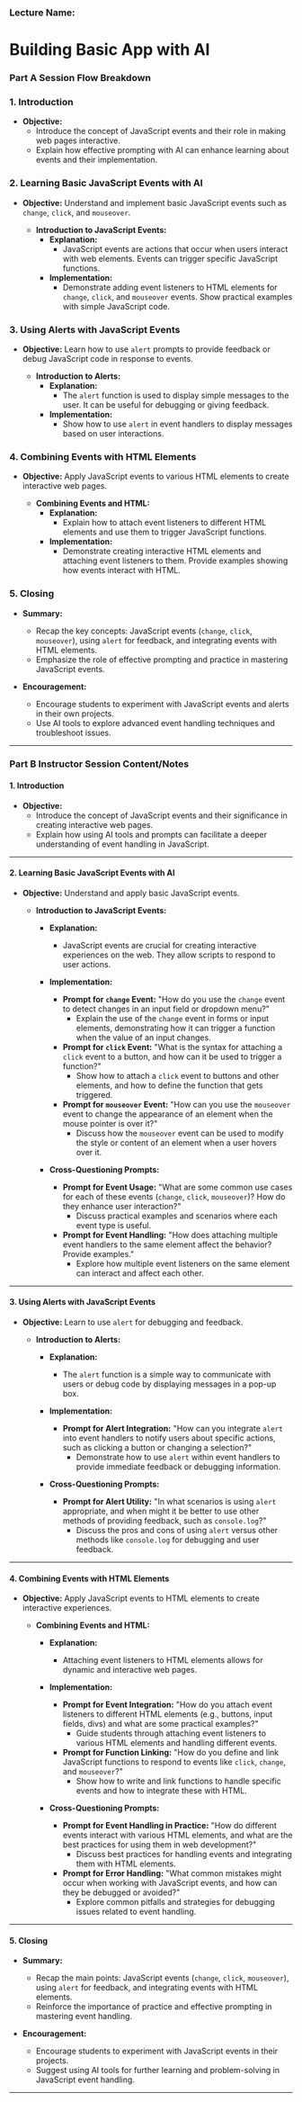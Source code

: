 ### Lecture Name:

# Building Basic App with AI

### Part A Session Flow Breakdown

  ### **1. Introduction**

  - **Objective:**
    - Introduce the concept of JavaScript events and their role in making web pages interactive.
    - Explain how effective prompting with AI can enhance learning about events and their implementation.

  ### **2. Learning Basic JavaScript Events with AI**

  - **Objective:** Understand and implement basic JavaScript events such as `change`, `click`, and `mouseover`.

    - **Introduction to JavaScript Events:**
      - **Explanation:**
        - JavaScript events are actions that occur when users interact with web elements. Events can trigger specific JavaScript functions.
      - **Implementation:**
        - Demonstrate adding event listeners to HTML elements for `change`, `click`, and `mouseover` events. Show practical examples with simple JavaScript code.

  ### **3. Using Alerts with JavaScript Events**

  - **Objective:** Learn how to use `alert` prompts to provide feedback or debug JavaScript code in response to events.

    - **Introduction to Alerts:**
      - **Explanation:**
        - The `alert` function is used to display simple messages to the user. It can be useful for debugging or giving feedback.
      - **Implementation:**
        - Show how to use `alert` in event handlers to display messages based on user interactions.

  ### **4. Combining Events with HTML Elements**

  - **Objective:** Apply JavaScript events to various HTML elements to create interactive web pages.

    - **Combining Events and HTML:**
      - **Explanation:**
        - Explain how to attach event listeners to different HTML elements and use them to trigger JavaScript functions.
      - **Implementation:**
        - Demonstrate creating interactive HTML elements and attaching event listeners to them. Provide examples showing how events interact with HTML.

  ### **5. Closing**

  - **Summary:**

    - Recap the key concepts: JavaScript events (`change`, `click`, `mouseover`), using `alert` for feedback, and integrating events with HTML elements.
    - Emphasize the role of effective prompting and practice in mastering JavaScript events.

  - **Encouragement:**
    - Encourage students to experiment with JavaScript events and alerts in their own projects.
    - Use AI tools to explore advanced event handling techniques and troubleshoot issues.

---

### Part B Instructor Session Content/Notes

#### **1. Introduction**

- **Objective:**
  - Introduce the concept of JavaScript events and their significance in creating interactive web pages.
  - Explain how using AI tools and prompts can facilitate a deeper understanding of event handling in JavaScript.

---

#### **2. Learning Basic JavaScript Events with AI**

- **Objective:** Understand and apply basic JavaScript events.

  - **Introduction to JavaScript Events:**

    - **Explanation:**
      - JavaScript events are crucial for creating interactive experiences on the web. They allow scripts to respond to user actions.
    - **Implementation:**
      - **Prompt for `change` Event:**
        "How do you use the `change` event to detect changes in an input field or dropdown menu?"
          - Explain the use of the `change` event in forms or input elements, demonstrating how it can trigger a function when the value of an input changes.
      - **Prompt for `click` Event:**
        "What is the syntax for attaching a `click` event to a button, and how can it be used to trigger a function?"
          - Show how to attach a `click` event to buttons and other elements, and how to define the function that gets triggered.
      - **Prompt for `mouseover` Event:**
        "How can you use the `mouseover` event to change the appearance of an element when the mouse pointer is over it?"
          - Discuss how the `mouseover` event can be used to modify the style or content of an element when a user hovers over it.

    - **Cross-Questioning Prompts:**
      - **Prompt for Event Usage:**
        "What are some common use cases for each of these events (`change`, `click`, `mouseover`)? How do they enhance user interaction?"
          - Discuss practical examples and scenarios where each event type is useful.
      - **Prompt for Event Handling:**
        "How does attaching multiple event handlers to the same element affect the behavior? Provide examples."
          - Explore how multiple event listeners on the same element can interact and affect each other.

---

#### **3. Using Alerts with JavaScript Events**

- **Objective:** Learn to use `alert` for debugging and feedback.

  - **Introduction to Alerts:**

    - **Explanation:**
      - The `alert` function is a simple way to communicate with users or debug code by displaying messages in a pop-up box.
    - **Implementation:**
      - **Prompt for Alert Integration:**
        "How can you integrate `alert` into event handlers to notify users about specific actions, such as clicking a button or changing a selection?"
          - Demonstrate how to use `alert` within event handlers to provide immediate feedback or debugging information.

    - **Cross-Questioning Prompts:**
      - **Prompt for Alert Utility:**
        "In what scenarios is using `alert` appropriate, and when might it be better to use other methods of providing feedback, such as `console.log`?"
          - Discuss the pros and cons of using `alert` versus other methods like `console.log` for debugging and user feedback.

---

#### **4. Combining Events with HTML Elements**

- **Objective:** Apply JavaScript events to HTML elements to create interactive experiences.

  - **Combining Events and HTML:**

    - **Explanation:**
      - Attaching event listeners to HTML elements allows for dynamic and interactive web pages.
    - **Implementation:**
      - **Prompt for Event Integration:**
        "How do you attach event listeners to different HTML elements (e.g., buttons, input fields, divs) and what are some practical examples?"
          - Guide students through attaching event listeners to various HTML elements and handling different events.
      - **Prompt for Function Linking:**
        "How do you define and link JavaScript functions to respond to events like `click`, `change`, and `mouseover`?"
          - Show how to write and link functions to handle specific events and how to integrate these with HTML.

    - **Cross-Questioning Prompts:**
      - **Prompt for Event Handling in Practice:**
        "How do different events interact with various HTML elements, and what are the best practices for using them in web development?"
          - Discuss best practices for handling events and integrating them with HTML elements.
      - **Prompt for Error Handling:**
        "What common mistakes might occur when working with JavaScript events, and how can they be debugged or avoided?"
          - Explore common pitfalls and strategies for debugging issues related to event handling.

---

#### **5. Closing**

- **Summary:**

  - Recap the main points: JavaScript events (`change`, `click`, `mouseover`), using `alert` for feedback, and integrating events with HTML elements.
  - Reinforce the importance of practice and effective prompting in mastering event handling.

- **Encouragement:**
  - Encourage students to experiment with JavaScript events in their projects.
  - Suggest using AI tools for further learning and problem-solving in JavaScript event handling.

---
